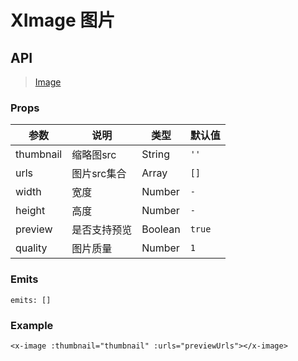 # XImage 图片

## API

> [Image](https://www.antdv.com/components/image-cn)

### Props

| 参数 | 说明 | 类型 | 默认值 |
| --- | --- | --- | --- |
| thumbnail | 缩略图src | String | `''` |
| urls | 图片src集合 | Array | `[]` |
| width | 宽度 | Number | `-` |
| height | 高度 | Number | `-` |
| preview | 是否支持预览 | Boolean | `true` |
| quality | 图片质量 | Number | `1` |

### Emits

```vue
emits: []
```

### Example

```vue
<x-image :thumbnail="thumbnail" :urls="previewUrls"></x-image>
```
